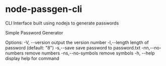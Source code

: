 # node-passgen-cli
CLI Interface built using nodejs to generate passwords

Simple Password Generator

Options:
  -V, --version         output the version number
  -l,--length <number>  length of password (default: "8")
  -s,--save             save password to password.txt
  -nn,--no-numbers      remove numbers
  -ns,--no-symbols      remove symbols
  -h, --help            display help for command
